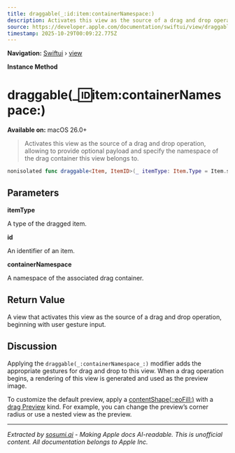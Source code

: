```yaml
---
title: draggable(_:id:item:containerNamespace:)
description: Activates this view as the source of a drag and drop operation, allowing to provide optional payload and specify the namespace of the drag container this view belongs to.
source: https://developer.apple.com/documentation/swiftui/view/draggable(_:id:item:containernamespace:)
timestamp: 2025-10-29T00:09:22.775Z
---
```


**Navigation:** [Swiftui](/documentation/swiftui) › [view](/documentation/swiftui/view)

**Instance Method**

# draggable(_:id:item:containerNamespace:)

**Available on:** macOS 26.0+

> Activates this view as the source of a drag and drop operation, allowing to provide optional payload and specify the namespace of the drag container this view belongs to.

```swift
nonisolated func draggable<Item, ItemID>(_ itemType: Item.Type = Item.self, id: KeyPath<Item, ItemID>, item: @autoclosure @escaping () -> Item?, containerNamespace: Namespace.ID? = nil) -> some View where Item : Transferable, ItemID : Hashable, ItemID : Sendable
```

## Parameters

**itemType**

A type of the dragged item.



**id**

An identifier of an item.



**containerNamespace**

A namespace of the associated drag container.



## Return Value

A view that activates this view as the source of a drag and drop operation, beginning with user gesture input.

## Discussion

Applying the `draggable(_:containerNamespace_:)` modifier adds the appropriate gestures for drag and drop to this view. When a drag operation begins, a rendering of this view is generated and used as the preview image.

To customize the default preview, apply a [contentShape(_:_:eoFill:)](/documentation/swiftui/view/contentshape(_:_:eofill:)) with a [drag Preview](/documentation/swiftui/contentshapekinds/dragpreview) kind. For example, you can change the preview’s corner radius or use a nested view as the preview.

---

*Extracted by [sosumi.ai](https://sosumi.ai) - Making Apple docs AI-readable.*
*This is unofficial content. All documentation belongs to Apple Inc.*

